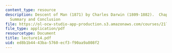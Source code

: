 ```yaml
---
content_type: resource
description: Descent of Man (1871) by Charles Darwin (1809-1882).  Chapter XXI - General
  Summary and Conclusion
file: https://ol-ocw-studio-app-production.s3.amazonaws.com/courses/21l-448j-darwin-and-design-fall-2003/ed8b1b4443ba5760ecf3f90aa9a808f2_lecture14.pdf
file_type: application/pdf
resourcetype: Document
title: lecture14.pdf
uid: ed8b1b44-43ba-5760-ecf3-f90aa9a808f2
---
```

